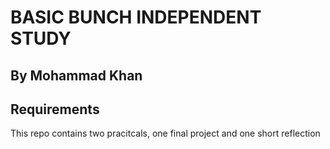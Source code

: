 # BASIC BUNCH INDEPENDENT STUDY
## By Mohammad Khan

## Requirements

This repo contains two pracitcals, one final project and one short reflection
